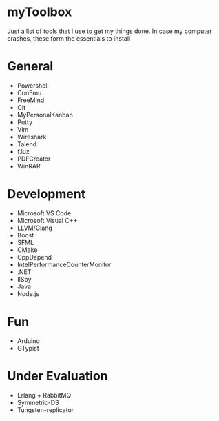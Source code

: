 # myToolbox
Just a list of tools that I use to get my things done.
In case my computer crashes, these form the essentials to install

# General
* Powershell
* ConEmu
* FreeMind
* Git
* MyPersonalKanban
* Putty
* Vim
* Wireshark
* Talend
* f.lux
* PDFCreator
* WinRAR

# Development
* Microsoft VS Code
* Microsoft Visual C++
* LLVM/Clang
* Boost
* SFML
* CMake
* CppDepend
* IntelPerformanceCounterMonitor
* .NET
* IlSpy
* Java 
* Node.js

# Fun
* Arduino
* GTypist

# Under Evaluation
* Erlang + RabbitMQ
* Symmetric-DS
* Tungsten-replicator
